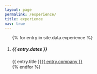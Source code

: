 ```yaml
---
layout: page
permalink: /experience/
title: experience
nav: true
---
```


<div class="publications">

<ol class="bibliography">

{% for entry in site.data.experience %}
<li><div class="row"><div class="col-sm-5"><h5>{{ entry.dates }}</h5></div><div class="col-sm-7"><span class="title">{{ entry.title }}</span><a href="{{ entry.company_site }}" target="_blank"><span class="author">{{ entry.company }}</span></a></div></div></li>
{% endfor %}
</ol>
</div>
